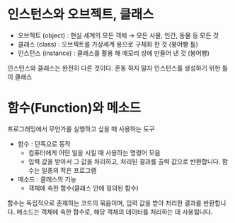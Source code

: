 # 인스턴스와 오브젝트, 클래스
- 오브젝트 (object) : 현실 세계의 모든 객체 → 모든 사물, 인간, 동물 등 모든 것
- 클래스 (class) : 오브젝트를 가상세계 용으로 구체화 한 것 (붕어빵 틀)
- 인스턴스 (instance) : 클래스를 활용 해 메모리 상에 만들어 낸 것 (붕어빵)

인스턴스와 클래스는 완전히 다른 것이다. 혼동 하지 말자
인스턴스를 생성하기 위한 틀이 클래스

# 함수(Function)와 메소드
프로그래밍에서 무언가를 실행하고 싶을 때 사용하는 도구

- 함수 : 단독으로 동작
  - 컴퓨터에게 어떤 일을 시킬 때 사용하는 명령어 모음
  - 입력 값을 받아서 그 값을 처리하고, 처리된 결과를 출력 값으로 반환합니다. 함수는 일종의 작은 프로그램
- 메소드 : 클래스의 기능
  - 객체에 속한 함수(클래스 안에 정의된 함수)

 함수는 독립적으로 존재하는 코드의 묶음이며, 입력 값을 받아 처리한 결과를 반환합니다.
 메소드는 객체에 속한 함수로, 해당 객체의 데이터를 처리하는 데 사용됩니다.
